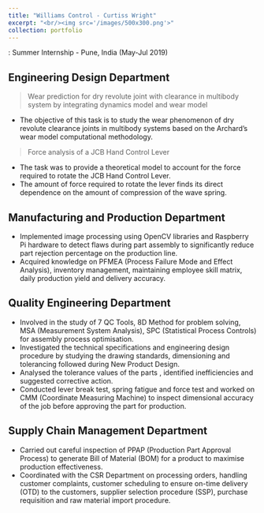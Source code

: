 ```yaml
---
title: "Williams Control - Curtiss Wright"
excerpt: "<br/><img src='/images/500x300.png'>"
collection: portfolio
---
```


:   Summer Internship - Pune, India (May-Jul 2019)

## Engineering Design Department
> Wear prediction for dry revolute joint with clearance in multibody system by integrating dynamics model and wear model
* The objective of this task is to study the wear phenomenon of dry revolute clearance joints in multibody systems based on the Archard’s wear model computational methodology.

> Force analysis of a JCB Hand Control Lever
* The task was to provide a theoretical model to account for the force required to rotate the JCB Hand Control Lever.
* The amount of force required to rotate the lever finds its direct dependence on the amount of compression of the wave spring.

## Manufacturing and Production Department
* Implemented image processing using OpenCV libraries and Raspberry Pi hardware to detect flaws during part assembly to significantly reduce part rejection percentage on the production line.
* Acquired knowledge on PFMEA (Process Failure Mode and Effect Analysis), inventory management, maintaining employee skill matrix, daily production yield and delivery accuracy.

## Quality Engineering Department
* Involved in the study of 7 QC Tools, 8D Method for problem solving, MSA (Measurement System Analysis), SPC (Statistical Process Controls) for assembly process optimisation.
* Investigated the technical specifications and engineering design procedure by studying the drawing standards, dimensioning and tolerancing followed during New Product Design.
* Analysed the tolerance values of the parts , identified inefficiencies and suggested corrective action.
* Conducted lever break test, spring fatigue and force test and worked on CMM (Coordinate Measuring Machine) to inspect dimensional accuracy of the job before approving the part for production.

## Supply Chain Management Department
* Carried out careful inspection of PPAP (Production Part Approval Process) to generate Bill of Material (BOM) for a product to maximise production effectiveness.
* Coordinated with the CSR Department on processing orders, handling customer complaints, customer scheduling to ensure on-time delivery (OTD) to the customers, supplier selection procedure (SSP), purchase requisition and raw material import procedure.

